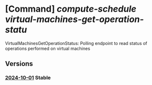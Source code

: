 # [Command] _compute-schedule virtual-machines-get-operation-statu_

VirtualMachinesGetOperationStatus: Polling endpoint to read status of operations performed on virtual machines

## Versions

### [2024-10-01](/Resources/mgmt-plane/L3N1YnNjcmlwdGlvbnMve30vcHJvdmlkZXJzL21pY3Jvc29mdC5jb21wdXRlc2NoZWR1bGUvbG9jYXRpb25zL3t9L3ZpcnR1YWxtYWNoaW5lc2dldG9wZXJhdGlvbnN0YXR1cw==/2024-10-01.xml) **Stable**

<!-- mgmt-plane /subscriptions/{}/providers/microsoft.computeschedule/locations/{}/virtualmachinesgetoperationstatus 2024-10-01 -->
